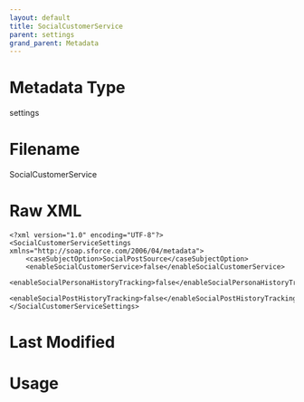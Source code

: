 ```yaml
---
layout: default
title: SocialCustomerService
parent: settings
grand_parent: Metadata
---
```

# Metadata Type
settings


# Filename 
SocialCustomerService


# Raw XML
```
<?xml version="1.0" encoding="UTF-8"?>
<SocialCustomerServiceSettings xmlns="http://soap.sforce.com/2006/04/metadata">
    <caseSubjectOption>SocialPostSource</caseSubjectOption>
    <enableSocialCustomerService>false</enableSocialCustomerService>
    <enableSocialPersonaHistoryTracking>false</enableSocialPersonaHistoryTracking>
    <enableSocialPostHistoryTracking>false</enableSocialPostHistoryTracking>
</SocialCustomerServiceSettings>
```


# Last Modified


# Usage
